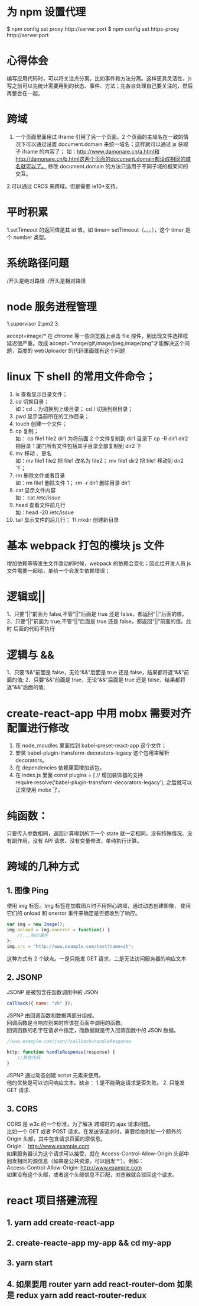 # 为 npm 设置代理

$ npm config set proxy http://server:port
$ npm config set https-proxy http://server:port

# 心得体会

编写应用代码时，可以将关注点分离，比如事件和方法分离。这样更具灵活性，js 写之前可以先统计需要用到的状态、事件、方法；先各自处理自己要关注的，然后再整合在一起。

# 跨域

1. 一个页面里面用过 iframe 引用了另一个页面。2 个页面的主域名在一致的情况下可以通过设置 document.domain 来统一域名；这样就可以通过 js 获取子 iframe 的内容了；
   如：http://www.damonare.cn/a.html和http://damonare.cn/b.html这两个页面的document.domain都设成相同的域名就可以了。
   修改 document.domain 的方法只适用于不同子域的框架间的交互。

2.可以通过 CROS 来跨域。但是需要 ie10+支持。

# 平时积累

1.setTimeout 的返回值是其 id 值，如 timer= setTimeout（。。。），这个 timer 是个 number 类型。

# 系统路径问题

/开头是绝对路径
./开头是相对路径

# node 服务进程管理

1.supervisor
2.pm2 3.

accept=image/\* 在 chrome 等一些浏览器上点击 file 控件，到出现文件选择框延迟很严重。改成 accept=”image/gif,image/jpeg,image/png”才能解决这个问题，百度的 webUploader 的代码里面就有这个问题

# linux 下 shell 的常用文件命令；

1. ls 查看显示目录文件；
2. cd 切换目录；  
   如：cd .. 为切换到上级目录； cd / 切换到根目录；
3. pwd 显示当前所在的工作目录；
4. touch 创建一个文件；
5. cp 复制；  
   如： cp file1 file2 dir1 为将前面 2 个文件复制到 dir1 目录下
   cp -R dir1 dir2 把目录 1 厦门所有文件包括其子目录全部复制到 dir2 下
6. mv 移动 、更名  
   如：mv file1 file2 把 file1 改名为 file2；
   mv file1 dir2 把 file1 移动到 dir2 下；
7. rm 删除文件或者目录  
   如：rm file1 删除文件 1； rm -r dir1 删除目录 dir1
8. cat 显示文件内容  
   如： cat /etc/issue
9. head 查看文件前几行  
   如：head -20 /etc/issue
10. tail 显示文件的后几行；
    11.mkdir 创建新目录

# 基本 webpack 打包的模块 js 文件

增加依赖等等发生文件改动的时候，webpack 的依赖会变化；因此给开发人员 js 文件需要一起给，单给一个会发生依赖错误；

# 逻辑或||

1、只要“||”前面为 false,不管“||”后面是 true 还是 false，都返回“||”后面的值。
2、只要“||”前面为 true,不管“||”后面是 true 还是 false，都返回“||”前面的值。此时 后面的代码不执行

# 逻辑与 &&

1、只要“&&”前面是 false，无论“&&”后面是 true 还是 false，结果都将返“&&”前面的值;
2、只要“&&”前面是 true，无论“&&”后面是 true 还是 false，结果都将返“&&”后面的值;

# create-react-app 中用 mobx 需要对齐配置进行修改

1. 在 node_moudles 里面找到 babel-preset-react-app 这个文件；
2. 安装 babel-plugin-transform-decorators-legacy 这个包用来解析 decorators。
3. 在 dependencies 依赖里面增加该包。
4. 在 index.js 里面
   const plugins = [
   // 增加装饰器的支持
   require.resolve('babel-plugin-transform-decorators-legacy'),
   之后就可以正常使用 mobx 了。

# 纯函数：

只要传入参数相同，返回计算得到的下一个 state 就一定相同。没有特殊情况、没有副作用，没有 API 请求、没有变量修改，单纯执行计算。

# 跨域的几种方式

## 1. 图像 Ping

使用 img 标签。Img 标签在加载图片时不用担心跨域，通过动态创建图像，
使用它们的 onload 和 onerror 事件来确定是否接收到了响应。

```javascript
var img = new Image();
img.onload = img.onerror = function() {
	//...响应事件
};
img.src = "http://www.example.com/test?name=zh";
```

这种方式有 2 个缺点。一是只能发 GET 请求，二是无法访问服务器的响应文本

## 2. JSONP

JSONP 是被包含在函数调用中的 JSON

```javascript
callback({ name: "zh" });
```

JSPNP 由回调函数和数据两部分组成。  
回调函数是当响应到来时应该在页面中调用的函数。  
回调函数的名字在请求中指定，而数据就是传入回调函数中的 JSON 数据。

```javascript
//www.example.com/json/?callback=handleResponse

http: function handleResponse(response) {
	//其他代码
}
```

JSPNP 通过动态创建 script 元素来使用。  
他的优势是可以访问响应文本。缺点： 1.是不能确定请求是否失败。 2. 只能发 GET 请求.

## 3. CORS

CORS 是 w3c 的一个标准，为了解决 跨域时的 ajax 请求问题。  
比如一个 GET 或者 POST 请求。在发送该请求时，需要给他附加一个额外的 Origin 头部，其中包含请求页面的原信息。  
Origin： http://www.example.com  
如果服务器认为这个请求可以接受，就在 Access-Control-Allow-Origin 头部中回发相同的源信息（如果是公共资源，可以回发‘\*’）。例如：  
Access-Control-Allow-Origin: http://www.example.com  
如果没有这个头部，或者这个头部信息不匹配，浏览器就会驳回这个请求。

# react 项目搭建流程

## 1. yarn add create-react-app

## 2. create-reacte-app my-app && cd my-app

## 3. yarn start

## 4. 如果要用 router yarn add react-router-dom 如果是 redux yarn add react-router-redux
